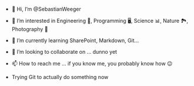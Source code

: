 - 👋 Hi, I’m @SebastianWeeger
- 👀 I’m interested in Engineering 🚀, Programming 🖥, Science 📊, Nature 🏞, Photography 📸
- 🌱 I’m currently learning SharePoint, Markdown, Git... 
- 💞️ I’m looking to collaborate on ... dunno yet
- 📫 How to reach me ... if you know me, you probably know how 😉

- Trying Git to actually do something now

